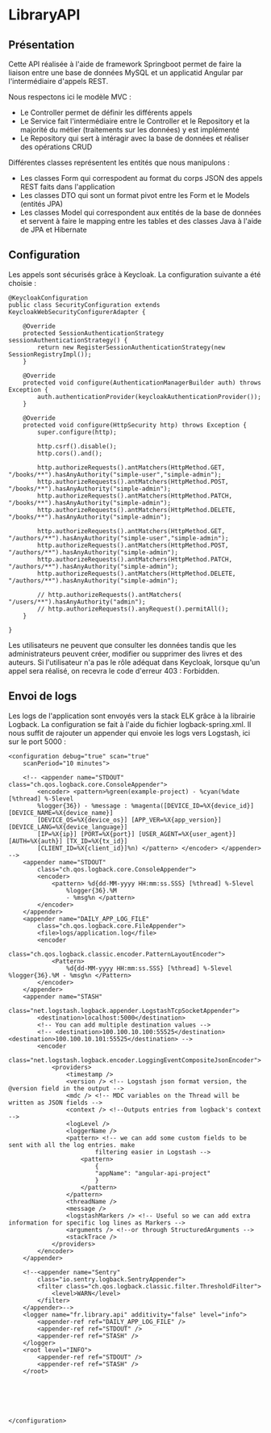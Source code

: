 # LibraryAPI

## Présentation

Cette API réalisée à l'aide de framework Springboot permet de faire la liaison entre une base de données MySQL et un applicatid Angular par l'intermédiaire d'appels REST.

Nous respectons ici le modèle MVC :
- Le Controller permet de définir les différents appels
- Le Service fait l'intermédiaire entre le Controller et le Repository et la majorité du métier (traitements sur les données) y est implémenté
- Le Repository qui sert à intéragir avec la base de données et réaliser des opérations CRUD

Différentes classes représentent les entités que nous manipulons :
- Les classes Form qui correspodent au format du corps JSON des appels REST faits dans l'application
- Les classes DTO qui sont un format pivot entre les Form et le Models (entités JPA)
- Les classes Model qui correspondent aux entités de la base de données et servent à faire le mapping entre les tables et des classes Java à l'aide de JPA et Hibernate

## Configuration

Les appels sont sécurisés grâce à Keycloak. La configuration suivante a été choisie :

```
@KeycloakConfiguration
public class SecurityConfiguration extends KeycloakWebSecurityConfigurerAdapter {

	@Override
	protected SessionAuthenticationStrategy sessionAuthenticationStrategy() {
		return new RegisterSessionAuthenticationStrategy(new SessionRegistryImpl());
	}

	@Override
	protected void configure(AuthenticationManagerBuilder auth) throws Exception {
		auth.authenticationProvider(keycloakAuthenticationProvider());
	}

	@Override
	protected void configure(HttpSecurity http) throws Exception {
		super.configure(http);
		
		http.csrf().disable();
		http.cors().and();
		
		http.authorizeRequests().antMatchers(HttpMethod.GET, "/books/**").hasAnyAuthority("simple-user","simple-admin");
		http.authorizeRequests().antMatchers(HttpMethod.POST, "/books/**").hasAnyAuthority("simple-admin");
		http.authorizeRequests().antMatchers(HttpMethod.PATCH, "/books/**").hasAnyAuthority("simple-admin");
		http.authorizeRequests().antMatchers(HttpMethod.DELETE, "/books/**").hasAnyAuthority("simple-admin");
		
		http.authorizeRequests().antMatchers(HttpMethod.GET, "/authors/**").hasAnyAuthority("simple-user","simple-admin");
		http.authorizeRequests().antMatchers(HttpMethod.POST, "/authors/**").hasAnyAuthority("simple-admin");
		http.authorizeRequests().antMatchers(HttpMethod.PATCH, "/authors/**").hasAnyAuthority("simple-admin");
		http.authorizeRequests().antMatchers(HttpMethod.DELETE, "/authors/**").hasAnyAuthority("simple-admin");
		
		// http.authorizeRequests().antMatchers( "/users/**").hasAnyAuthority("admin");
		// http.authorizeRequests().anyRequest().permitAll();
	}

}
```

Les utilisateurs ne peuvent que consulter les données tandis que les administrateurs peuvent créer, modifier ou supprimer des livres et des auteurs.
Si l'utilisateur n'a pas le rôle adéquat dans Keycloak, lorsque qu'un appel sera réalisé, on recevra le code d'erreur 403 : Forbidden.

## Envoi de logs

Les logs de l'application sont envoyés vers la stack ELK grâce à la librairie Logback. La configuration se fait à l'aide du fichier logback-spring.xml.
Il nous suffit de rajouter un appender qui envoie les logs vers Logstash, ici sur le port 5000 :

````
<configuration debug="true" scan="true"
	scanPeriod="10 minutes">

	<!-- <appender name="STDOUT" class="ch.qos.logback.core.ConsoleAppender"> 
		<encoder> <pattern>%green(example-project) - %cyan(%date [%thread] %-5level 
		%logger{36}) - %message : %magenta([DEVICE_ID=%X{device_id}] [DEVICE_NAME=%X{device_name}] 
		[DEVICE_OS=%X{device_os}] [APP_VER=%X{app_version}] [DEVICE_LANG=%X{device_language}] 
		[IP=%X{ip}] [PORT=%X{port}] [USER_AGENT=%X{user_agent}] [AUTH=%X{auth}] [TX_ID=%X{tx_id}] 
		[CLIENT_ID=%X{client_id}]%n) </pattern> </encoder> </appender> -->
	<appender name="STDOUT"
		class="ch.qos.logback.core.ConsoleAppender">
		<encoder>
			<pattern> %d{dd-MM-yyyy HH:mm:ss.SSS} [%thread] %-5level
				%logger{36}.%M
				- %msg%n </pattern>
		</encoder>
	</appender>
	<appender name="DAILY_APP_LOG_FILE"
		class="ch.qos.logback.core.FileAppender">
		<file>logs/application.log</file>
		<encoder
			class="ch.qos.logback.classic.encoder.PatternLayoutEncoder">
			<Pattern>
				%d{dd-MM-yyyy HH:mm:ss.SSS} [%thread] %-5level %logger{36}.%M - %msg%n </Pattern>
		</encoder>
	</appender>
	<appender name="STASH"
		class="net.logstash.logback.appender.LogstashTcpSocketAppender">
		<destination>localhost:5000</destination>
		<!-- You can add multiple destination values -->
		<!-- <destination>100.100.10.100:55525</destination> <destination>100.100.10.101:55525</destination> -->
		<encoder
			class="net.logstash.logback.encoder.LoggingEventCompositeJsonEncoder">
			<providers>
				<timestamp />
				<version /> <!-- Logstash json format version, the @version field in the output -->
				<mdc /> <!-- MDC variables on the Thread will be written as JSON fields -->
				<context /> <!--Outputs entries from logback's context -->
				<logLevel />
				<loggerName />
				<pattern> <!-- we can add some custom fields to be sent with all the log entries. make 
						filtering easier in Logstash -->
					<pattern>
						{
						"appName": "angular-api-project"
						}
					</pattern>
				</pattern>
				<threadName />
				<message />
				<logstashMarkers /> <!-- Useful so we can add extra information for specific log lines as Markers -->
				<arguments /> <!--or through StructuredArguments -->
				<stackTrace />
			</providers>
		</encoder>
	</appender>

	<!--<appender name="Sentry"
		class="io.sentry.logback.SentryAppender">
		<filter class="ch.qos.logback.classic.filter.ThresholdFilter">
			<level>WARN</level>
		</filter>
	</appender>-->
	<logger name="fr.library.api" additivity="false" level="info">
		<appender-ref ref="DAILY_APP_LOG_FILE" />
		<appender-ref ref="STDOUT" />
		<appender-ref ref="STASH" />
	</logger>
	<root level="INFO">
		<appender-ref ref="STDOUT" />
		<appender-ref ref="STASH" />
	</root>


	



</configuration>

